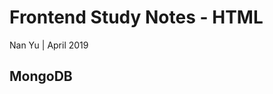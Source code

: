 # Frontend Study Notes - HTML  
Nan Yu | April 2019   
  
## MongoDB
<!--stackedit_data:
eyJoaXN0b3J5IjpbLTE0OTYyMzc2NjZdfQ==
-->
